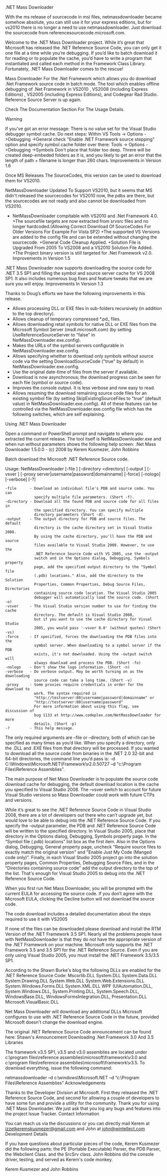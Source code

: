 .NET Mass Downloader

With the ms release of sourcecode in msi files, netmassdownloader became somehow absolute, you can still use it for your express editions, but for vs2010 there is no longer a need to use netmassdownloader.
Just download the sourcecode from referencesourcecode.microsoft.com.

Welcome to the .NET Mass Downloader project. While it’s great that Microsoft has released the .NET Reference Source Code, you can only get it one file at a time while you’re debugging. If you’d like to batch download it for reading or to populate the cache, you’d have to write a program that instantiated and called each method in the Framework Class Library. Fortunately, .NET Mass Downloader comes to the rescue! 

Mass Downloader For the .Net Framework which allows you do download .Net Framework source code in batch mode.
The tool which enables offline debugging of .Net Framework in VS2010 , VS2008 (including Express Editions) , VS2005 (including Express Editions), and Codegear Rad Studio.
Reference Source Server is up again.

Check The Documentation Section For The Usage Details.

Warning

If you've got an error message: There is no value set for the Visual Studio debugger symbol cache. Do next steps: Within VS Tools -> Options ->Debugging ->General check "Enable .NET Framework source stepping" option and specify symbol cache folder over there: Tools -> Options ->Debugging ->Symbols Don't place that folder too deep. Threre will be created deep-embeded folders as it is, and you likely to get an error that the length of path + filename is longer than 260 chars.
Improvements in Version 1.6

Once MS Releases The SourceCodes, this version can be used to download them for VS2010.

NetMassDownloader Updated To Support VS2010, but it seems that MS didn't released the sourcecodes for VS2010 now,
the pdbs are there, but the sourcecodes are not ready and also cannot be downloaded from VS2010.

+ NetMassDownloader compitable with VS2010 and .Net Framework 4.0.
+The sourcefile targets are now extracted from srvsrc files and no longer hardcoded.(Allowing Correct Download Of SourceCodes For Older Versions For Example For Vista SP2)
+The supported VS Versions are added to the config file and can be extended without changing the sourcecode.
+General Code Cleanup Applied.
+Solution File is Upgraded From 2005 To VS2008 and a VS2010 Solution File Added.
+The Project binary version is still targeted for .Net Framework v2.0.
Improvements in Version 1.5

.NET Mass Downloader now supports downloading the source code for .NET 3.5 SP1 and filling the symbol and source server cache for VS 2008 SP1. It also includes numerous bug fixes and feature tweaks that we are sure you will enjoy.
Improvements In Version 1.3

Thanks to Doug’s efforts we have the following improvements in this release.
- Allows processing DLL or EXE files in sub-folders recursively (in addition to the top directory).
- Allows cleanup of temporary compressed *.pd_ files.
- Allows downloading retail symbols for native DLL or EXE files from the Microsoft Symbol Server (msdl.microsoft.com) (by setting UseReferenceSourceServer to "false" in NetMassDownloader.exe.config).
- Makes the URLs of the symbol servers configurable in NetMassDownloader.exe.config.
- Allows specifying whether to download only symbols without source code via the setting DownloadSourceCode ("true" by default) in NetMassDownloader.exe.config.
- Use the original date-time of files from the server if available.
- Download is now asynchronous; the download progress can be seen for each file (symbol or source code).
- Improves the console output. It is less verbose and now easy to read.
- Allows resuming the download remaining source code files for an existing symbol file (by setting SkipExistingSourceFiles to "true" (default value) in NetMassDownloader.exe.config).
All of these features can be controlled via the NetMassDownloader.exe.config file which has the following switches, which are self explaining.

<appSettings>
        <add key="ProcessInputDirRecursively" value="true" />
        <add key="CleanupTempCompressedSymbols" value="true" />      
        <add key="UseReferenceSourceServer" value="true" />
        <add key="DownloadSymbols" value="true" />
        <add key="DownloadSourceCode" value="true" />
        <add key="SkipExistingSourceFiles" value="true" />
        <add key="DefaultSymbolServerUrl" value="http://msdl.microsoft.com/download/symbols/" />
        <add key="ReferenceSourceServerUrl" value="http://referencesource.microsoft.com/symbols/" />
    </appSettings>

Using .NET Mass Downloader

Open a command or PowerShell prompt and navigate to where you extracted the current release. The tool itself is NetMassDownloader.exe and when run without parameters shows the following help screen:
.Net Mass Downloader 1.5.0.0 - (c) 2008 by Kerem Kusmezer, John Robbins

Batch download the Microsoft .NET Reference Source code.

Usage: NetMassDownloader [-file <file>]
                         [-directory <directory]
                         [-output <directory>]
                         [-vsver <version>]
                         [-proxy server|username|password|domainname]
                         [-force] [-nologo] [-verbose] [-?]

    -file      - Download an individual file's PDB and source code. You can
                 specify multiple file parameters. (Short -f).
    -directory - Download all the found PDB and source code for all files in
                 the specified directory. You can specify multiple
                 directory parameters (Short -d).
    -output    - The output directory for PDB and source files. The default
                 directory is the cache directory set in Visual Studio 2008.
                 By using the cache directory, you'll have the PDB and source
                 files available to Visual Studio 2008. However, to use the
                 .NET Reference Source Code with VS 2005, use the -output
                 switch and in the Options dialog, Debugging, Symbols property
                 page, add the specified output directory to the "Symbol file
                 (.pdb) locations." Also, add the directory to the Solution
                 Properties, Common Properties, Debug Source Files, Directories
                 containing source code location. The Visual Studio 2005
                 debugger will automatically load the source code. (Short -o)
    -vsver     - The Visual Studio version number to use for finding the cache
                 directory. The default is Visual Studio 2008,
                 but if you want to use the cache directory for Visual Studio
                 2005, you would pass '-vsver 8.0' (without quotes) (Short -vs)
    -force     - If specified, forces the downloading the PDB files into the
                 symbol server. When downloading to a symbol server if the PDB
                 exists, it's not downloaded. Using the -output switch will
                 always download and process the PDB. (Short -fo)
    -nologo    - Don't show the logo information. (Short -n)
    -verbose   - Do verbose output. May be worth turning on as the downloading
                 source code can take a long time. (Short -v)
    -proxy     - Some proxies require credentials in order for the download to
                 work. The syntax required is
                 "http://testserver:80|username|password|domainname" or
                 "http://testserver:80|username|password"
                 For more information about using this flag, see discussion of
                 bug 1133 at http://www.codeplex.com/NetMassDownloader for more
                 details. (Short -p)
    -?         - This help message.

The only required arguments are –file or –directory, both of which can be specified as many times as you’d like. When you specify a directory, only the .DLL and .EXE files from that directory will be processed. If you wanted to download all the source code from binaries in the .NET 2.0 32-bit and 64-bit directories, the command line you’d pass is: -d C:\Windows\Microsoft.NET\Framework\v2.0.50727 –d "c:\Program Files\Reference Assemblies”.

The main purpose of Net Mass Downloader is to populate the source code download cache for debugging, the default download location is the cache you specified to Visual Studio 2008. The –vsver switch to account for future Visual Studio versions so Mass Downloader could work with future CTPs and versions. 

While it’s great to see the .NET Reference Source Code in Visual Studio 2008, there are a lot of developers out there who can’t upgrade yet, but would love to be able to debug into the .NET Reference Source Code. If you specify the -output parameter, the PDB and .NET Reference Source Code will be written to the specified directory. In Visual Studio 2005, place that directory in the Options dialog, Debugging, Symbols property page. In the “Symbol file (.pdb) locations” list box as the first item. Also in the Options dialog, Debugging, General property page, uncheck "Require source files to exactly match the original version" and "Enable Just My Code (Manged code only)". Finally, in each Visual Studio 2005 project go into the solution property pages, Common Properties, Debugging Source Files, and in the "Directories containing source code" add the output directory to the top of the list. That's enough for Visual Studio 2005 to debug into the .NET Reference Source Code.

When you first run Net Mass Downloader, you will be prompted with the current EULA for accessing the source code. If you don’t agree with the Microsoft EULA, clicking the Decline button will not download the source code.

The code download includes a detailed documentation about the steps required to use it with VS2005 

If none of the files can be downloaded please download and install the RTM Version of the .NET Framework 3.5 SP1. Nearly all the problems people have with NetMassDownloader is that they do not have the appropriate version of the .NET Framework on your machine. Microsoft only supports the .NET Framework 3.5 and 3.5 SP1 for the .NET Reference Source. Even if you are only using Visual Studio 2005, you must install the .NET Framework 3.5/3.5 SP1.

According to the Shawn Burke's blog the following DLLs are enabled for the .NET Reference Source Code:
Mscorlib.DLL 
System.DLL 
System.Data.DLL 
System.Drawing.DLL 
System.Web.DLL 
System.Web.Extensions.DLL 
System.Windows.Forms.DLL 
System.XML.DLL 
WPF (UIAutomation.DLL, 
System.Windows.DLL, 
System.Printing.DLL, 
System.Speech.DLL, 
WindowsBase.DLL, 
WindowsFormsIntegration.DLL, 
Presentation.DLL 
Microsoft.VisualBasic.DLL 

Net Mass Downloader will download any additional DLLs Microsoft configures to use with .NET Reference Source Code in the future, provided Microsoft doesn't change the download engine. 

The original .NET Reference Source Code announcement can be found here:
Shawn's Announcement
Downloading .Net Framework 3.0 And 3.5 Libraries

The framework v3.5 SP1, v3.5 and v3.0 assemblies are located under c:\program files\reference assemblies\microsoft\framework\v3.0 and c:\program files\reference assemblies\microsoft\framework\v3.5. To download everything, issue the following command:

netmassdownloader –d c:\windows\Microsoft.NET –d “c:\Program Files\Reference Assemblies”
Acknowledgements

Thanks to the Developer Division at Microsoft. First they released the .NET Reference Source Code, and second for allowing a couple of developers to have some fun and provide a utility for the community. Thank you for using .NET Mass Downloader. We just ask that you log any bugs and features into the project Issue Tracker.
Contact Information

You can reach us via the discussions or you can directly mail Kerem at izzetkeremskusmezer@gmail.com and John at john@wintellect.com
Development Details

If you have questions about particular pieces of the code, Kerem Kusmezer did the following parts: the PE (Portable Executable) Parser, the PDB Parser, the Webclient Class. and the SrcSrv class. John Robbins did the console driver, testing, and served as Kerem's code monkey.

Kerem Kusmezer and John Robbins

